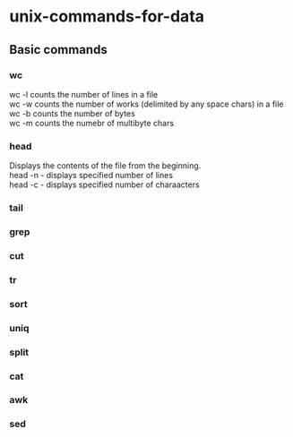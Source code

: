 # unix-commands-for-data

## Basic commands

### wc
wc -l <filename> counts the number of lines in a file <br>
wc -w <filename> counts the number of works (delimited by any space chars) in a file <br>
wc -b <filename> counts the number of bytes <br>
wc -m <filename> counts the numebr of multibyte chars <br>

### head
Displays the contents of the file from the beginning. <br>
head -n <number of lines> <file name list>  - displays specified number of lines <br>
head -c <number of bytes> <file name list> - displays specified number of charaacters<br>

### tail

### grep
### cut
### tr
### sort
### uniq

### split
### cat
### awk
### sed
